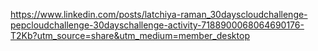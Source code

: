 https://www.linkedin.com/posts/latchiya-raman_30dayscloudchallenge-pepcloudchallenge-30dayschallenge-activity-7188900068064690176-T2Kb?utm_source=share&utm_medium=member_desktop
